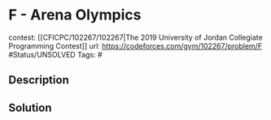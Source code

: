 # F - Arena Olympics

contest: [[CFICPC/102267/102267|The 2019 University of Jordan Collegiate Programming Contest]]
url: https://codeforces.com/gym/102267/problem/F
#Status/UNSOLVED
Tags: #

## Description

## Solution


